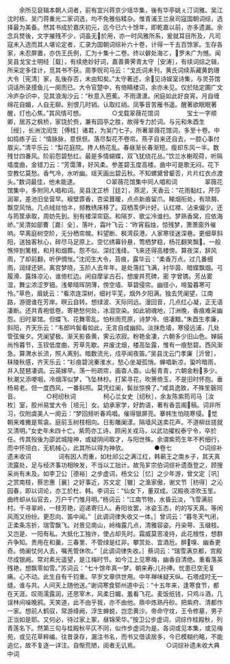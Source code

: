 <!-- { "loadSidebar": true } -->
　　余所见裒辑本朝人词者，前有宜兴蒋京少瑶华集，後有华亭姚ぇ汀词雅。吴江沈时栋、吴门蒋重光二家词选，均不免雅俗糅杂。惟青浦王兰泉司寇国朝词综，选择最为美备。然其书成於嘉庆初元，迄今已六十馀年，即乾嘉以前，亦多遗漏。余念兵燹後，文字摧残不少，词虽无於用，亦一时风雅所系，爰就耳目所及，凡司寇未入选而其人堪论定者，汇录为国朝词综补六十卷，计得一千五百馀家。生存各家，未忍屏置，亦仿王氏例，汇为十集十二卷。终以僻处海ㄛ，罗未广为憾。闻吴县戈宝士明经［载］，有续绝妙好词，嘉善黄霁青太守［安涛］，有续词综之辑，所采定多佳计，觅其书不获。周季贶司马云：“戈氏词未刊，黄氏词续系藏黄韵珊大令［宪清］家，乱後存否，未由知矣。”太守著述，余见诗娱室诗集，与灵芬馆词话所录摸鱼儿一阕而已。大令官楚中，有倚睛楼词，余亦未见。仅於陆定圃广文冷庐杂识中，见其浪淘沙云：“秋意入芭蕉。不雨潇潇。闲庭如此好良宵。月自缠绵花自媚，人自无聊。别恨几时销。认取红绡。凤筝音苦雁书遥。醒著欲眠眠著醒，灯也心焦。”其风情可想。
　　
　　○戈载翠薇花馆词
　　
　　宝士一字顺卿，居苏之枫桥，家饶於赀，兼有园亭之胜，故得专力於词。与元和朱酉生［绶］，长洲沈闰生［傅桂］诸君，为吴门七子。所著翠薇花馆词，多至十卷。中如捣练子云：“情脉脉，意恹恹。落尽梨花不卷帘。燕子自来还自去，一腔心事付眉尖。”清平乐云：“梨花庭院。搀人杨花乱。春昼渐长春渐短。瘦却东风一半。数残廿四番风。阶前怨碧愁红。最是多情蝴蝶，双飞犹绕花丛。”饮兰水榭观荷，听隔墙度曲，金错刀云：“芳霭薄，好风柔。参差碧玉度高楼。曲中可是歌无闷，花下空教忆莫愁。香气冷，水听幽。瑶天画出碧云秋。不知螺黛曾颦否，片片红衣点渡头。”数词最佳，他未能逮。
　　
　　○翠薇花馆集中同人唱和词
　　
　　翠薇花馆集中，多附同人唱和词。吴县沈芷桥［廷］，燕泥，天香云：“花雨黏红，芹莎润翠，差池旧垒营早。椒壁霏香，杏梁葺暖，点点新痕留爪。睇烟衔处，有琐屑、飘空风悄。几点绒丝怕ネ，频教绣床移了。双栖羡伊计好。认红襟、沾来偏少。还与筠筐承取，周妨先到。别有楼深帘窈。和隔岁、歌尘冷谁扫。梦熟香窝，应依海峤。”吴清如部曹［嘉氵全］，落叶，霜叶飞云：“昨宵翦烛，惊残梦，萧萧窗外催响。早离庭树空阶，无分栖帘幌。料望断、枫湾荻港。人家寒径迷深巷。更细草斜阳，送独客秋心，碎尽马足原上。空忆绣幕铃悬，莺栖梦稳，杨花翻笑飘。一般憔悴到篱根，和月和烟葬。怨不似、深红浅绛。飞来还得高楼傍。算夜深，辞风雨，了却前翻，听伊惆怅。”沈闰生大令，苔痕，露华云：“柔香万点。过几番细雨，润绿还妍。离宫梦晓，玉阶人去年年。是处落红飞满，衬华茵、暗蝶飘烟。弓履滑、露珠凉沁，谁倚栏边。闲自摩挲古石，想废井荒碑，密  字曾镌。芳丛雾湿，舞尘浓涩罗钿。浅晕晴晖阴薄，傍空墙、草碧侵帘。幽径小，啼蛩暮寒可怜。”草色，眉妩云：“看浓连深树，细衬平芜，烟外夕阳满。独去凭阑望，江南路，游骢谁在芳岸。暝云自转。想绿波、天际同远。漫回音，几点红心凝，正无语凄断。还共青袍低卷。寄艳愁何处，冰泪空染。如此销魂地，汀洲晚，香痕难采幽怨。旧时翠馆。但蝶飞、花舞零乱。怕秋雨荒原，诗梦冷、倍凄黯。”朱酉生孝廉，斜阳，齐天乐云：“韦郎吟鬓看如此，无言自成幽抑。淡抹危墙，寒侵远浦，几处管弦催夕。凭阑望极。渐天影昏黄，霁云浓寂。粉艳金凄，六朝多少旧山色。婵娟尚怜暮节，玉钗低度曲，芳草先歇。井废沈烟，楼高坠露，惟有一痕愁碧。西风渐急。算渭水长流，照人离别。暗数流光，戍亭闻夜笛。”吴县沈云门孝廉［沂曾］，秣陵秋感，齐天乐云：“衫痕碧浣秦淮水，愁心坐凝孤悄。蝉唱新凉，蛩吟暗雨，并入琵琶凄调。云英嫁早。荡一桁疏帘，画杳人杳。山髻青青，六朝金粉多少。秋潮又添哽咽，冷烟浑似梦，飞坠林杪。打桨寻花，吹箫倚玉，不是旧时怀抱。垂杨易老。但一度西风，一番斜照。莫凭红阑，鬓丝惊换了。”咸具逸致，不殊笙磬同音。
　　
　　○柯纫秋词
　　
　　柯心兰女史［纫秋］，余友陈紫筠司马［汝枚］室，胶州易堂大令［培元］女。幼承家学，好韵语，著有香芸阁稿。词非所习，仅附虞美人一阕云：“梦回频听春鸡唱。催得银屏亮。搴帏生怕晓寒侵。觉朝来难撇是鸳衾。庭前玉树枝相向。日影雕阑漾。隔墙风送卖花声。不道柳丝搓就又清明。”女史年未四十亡。紫筠亦工诗，顾闲关戎马，以武功擢权泰宁令，卒於任。传其殁後为邵武城隍神，或疑阴间取才，与阳世殊。余谓紫筠生年不矜细行，而中怀坦白，无机械心，此其所以得为神欤。
　　
　　●卷七
　　
　　○词综补遗未收词
　　
　　词有因人而重，如杜祁公之满江红，韩蕲王之南乡子，其天真流露处，足与经济事功相映发，不当以工拙计。故凫芗宗伯词综补遗亟登之，顾搜采尚有未及。如李卫公［德裕］之步虚词，杨文公［忆］之少年游，曾文定［巩］之赏南枝，蔡忠惠［襄］之好事近，苏文定［辙］之渔家傲，谢文节［枋得］之沁园春，即以词论，亦工於杜、韩。李词云：“仙女下，董双成。汉殿夜凉吹玉笙。曲终却从仙官去，万户千门惟月明。”杨词云：“江南节物，水昏云淡，飞雪满前村。千寻翠岭，一枝芳艳，迢递寄归人。寿阳妆罢，冰姿玉态，的的写天真。等闲风雨又纷纷。更忍向、笛中闻。”［此调词律失收又一体。］曾词云：“暮冬天气闭，正柔条冻折，瑞雪飘飞。对景见南山，岭梅露几点，清雅容姿。丹染萼、玉缀枝。又岂是、一阳有私。大抵化工独许，使占却先时。霜威莫苦凌持，此花根性，想群卉争知。贵用在和羹，三春里、不管绿是红非。攀赏处、宜酒卮。醉嗅、幽香更奇。倚阑仗何人去，嘱羌管休吹。”［此调词律失收。］蔡词云：“瑞雪满京都，宫殿尽成银阙。常对素光遥望，是江梅时节。如今江上见寒梅，幽香自清绝。重看落英残艳，想飘零如雪。”苏词云：“七十馀年真一梦。朝来寿儿孙捧。忧患已空无复痛。心不动。此生自有千钧重。早岁文章供世用。中年禅味疑天纵。石塔成时无一缝。谁与共。人间天上随他送。”谢词寒食郓州道中云：“十五年来，逢寒食节，都在天涯。叹雨濡露润，还思宰木，风柔日媚，羞看飞花。麦饭纸钱，只鸡斗酒，几误林间噪晚鸦。天笑道，此不由乎我，亦不由他。鼎中炼熟丹砂。把紫府、清都作一家。想前人鹤驭，常游绛阙，浮生蝉蜕，岂恋黄沙。帝命守坟，王令修墓，男子正当如是耶。又何必，待过家上冢，昼锦荣华。”按卫公步虚词，词综作桂殿秋，列青莲名下。然第三句与桂殿秋平仄不同，似作步虚词为是。各词或见本集，或见梅苑，或见花草粹编。往昔录存，漏注书名，而书又借读居多，今已模糊约略，不能追忆，故不复逐一详注。自惭荒陋，阅者无讥焉。
　　
　　○词综补遗未收大典中词
　　
